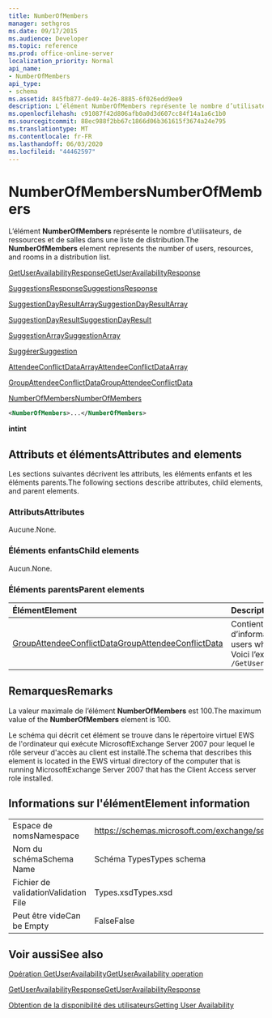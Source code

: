 ```yaml
---
title: NumberOfMembers
manager: sethgros
ms.date: 09/17/2015
ms.audience: Developer
ms.topic: reference
ms.prod: office-online-server
localization_priority: Normal
api_name:
- NumberOfMembers
api_type:
- schema
ms.assetid: 845fb877-de49-4e26-8885-6f026edd9ee9
description: L’élément NumberOfMembers représente le nombre d’utilisateurs, de ressources et de salles dans une liste de distribution.
ms.openlocfilehash: c91087f42d806afb0a0d3d607cc84f14a1a6c1b0
ms.sourcegitcommit: 88ec988f2bb67c1866d06b361615f3674a24e795
ms.translationtype: MT
ms.contentlocale: fr-FR
ms.lasthandoff: 06/03/2020
ms.locfileid: "44462597"
---
```

# <a name="numberofmembers"></a><span data-ttu-id="3979d-103">NumberOfMembers</span><span class="sxs-lookup"><span data-stu-id="3979d-103">NumberOfMembers</span></span>

<span data-ttu-id="3979d-104">L’élément **NumberOfMembers** représente le nombre d’utilisateurs, de ressources et de salles dans une liste de distribution.</span><span class="sxs-lookup"><span data-stu-id="3979d-104">The **NumberOfMembers** element represents the number of users, resources, and rooms in a distribution list.</span></span> 
  
[<span data-ttu-id="3979d-105">GetUserAvailabilityResponse</span><span class="sxs-lookup"><span data-stu-id="3979d-105">GetUserAvailabilityResponse</span></span>](getuseravailabilityresponse.md)
  
[<span data-ttu-id="3979d-106">SuggestionsResponse</span><span class="sxs-lookup"><span data-stu-id="3979d-106">SuggestionsResponse</span></span>](suggestionsresponse.md)
  
[<span data-ttu-id="3979d-107">SuggestionDayResultArray</span><span class="sxs-lookup"><span data-stu-id="3979d-107">SuggestionDayResultArray</span></span>](suggestiondayresultarray.md)
  
[<span data-ttu-id="3979d-108">SuggestionDayResult</span><span class="sxs-lookup"><span data-stu-id="3979d-108">SuggestionDayResult</span></span>](suggestiondayresult.md)
  
[<span data-ttu-id="3979d-109">SuggestionArray</span><span class="sxs-lookup"><span data-stu-id="3979d-109">SuggestionArray</span></span>](suggestionarray.md)
  
[<span data-ttu-id="3979d-110">Suggérer</span><span class="sxs-lookup"><span data-stu-id="3979d-110">Suggestion</span></span>](suggestion.md)
  
[<span data-ttu-id="3979d-111">AttendeeConflictDataArray</span><span class="sxs-lookup"><span data-stu-id="3979d-111">AttendeeConflictDataArray</span></span>](attendeeconflictdataarray.md)
  
[<span data-ttu-id="3979d-112">GroupAttendeeConflictData</span><span class="sxs-lookup"><span data-stu-id="3979d-112">GroupAttendeeConflictData</span></span>](groupattendeeconflictdata.md)
  
[<span data-ttu-id="3979d-113">NumberOfMembers</span><span class="sxs-lookup"><span data-stu-id="3979d-113">NumberOfMembers</span></span>](numberofmembers.md)
  
```xml
<NumberOfMembers>...</NumberOfMembers>
```

 <span data-ttu-id="3979d-114">**int**</span><span class="sxs-lookup"><span data-stu-id="3979d-114">**int**</span></span>
## <a name="attributes-and-elements"></a><span data-ttu-id="3979d-115">Attributs et éléments</span><span class="sxs-lookup"><span data-stu-id="3979d-115">Attributes and elements</span></span>

<span data-ttu-id="3979d-116">Les sections suivantes décrivent les attributs, les éléments enfants et les éléments parents.</span><span class="sxs-lookup"><span data-stu-id="3979d-116">The following sections describe attributes, child elements, and parent elements.</span></span>
  
### <a name="attributes"></a><span data-ttu-id="3979d-117">Attributs</span><span class="sxs-lookup"><span data-stu-id="3979d-117">Attributes</span></span>

<span data-ttu-id="3979d-118">Aucune.</span><span class="sxs-lookup"><span data-stu-id="3979d-118">None.</span></span>
  
### <a name="child-elements"></a><span data-ttu-id="3979d-119">Éléments enfants</span><span class="sxs-lookup"><span data-stu-id="3979d-119">Child elements</span></span>

<span data-ttu-id="3979d-120">Aucun.</span><span class="sxs-lookup"><span data-stu-id="3979d-120">None.</span></span>
  
### <a name="parent-elements"></a><span data-ttu-id="3979d-121">Éléments parents</span><span class="sxs-lookup"><span data-stu-id="3979d-121">Parent elements</span></span>

|<span data-ttu-id="3979d-122">**Élément**</span><span class="sxs-lookup"><span data-stu-id="3979d-122">**Element**</span></span>|<span data-ttu-id="3979d-123">**Description**</span><span class="sxs-lookup"><span data-stu-id="3979d-123">**Description**</span></span>|
|:-----|:-----|
|[<span data-ttu-id="3979d-124">GroupAttendeeConflictData</span><span class="sxs-lookup"><span data-stu-id="3979d-124">GroupAttendeeConflictData</span></span>](groupattendeeconflictdata.md) <br/> |<span data-ttu-id="3979d-125">Contient des informations sur les conflits d’agrégation concernant le nombre d’utilisateurs disponibles, le nombre d’utilisateurs qui ont des conflits et le nombre d’utilisateurs qui n’ont pas d’informations de disponibilité dans une liste de distribution pour une heure de réunion suggérée.</span><span class="sxs-lookup"><span data-stu-id="3979d-125">Contains aggregate conflict information about the number of users available, the number of users who have conflicts, and the number of users who do not have availability information in a distribution list for a suggested meeting time.</span></span>  <br/> <span data-ttu-id="3979d-126">Voici l’expression XPath de cet élément :</span><span class="sxs-lookup"><span data-stu-id="3979d-126">The following is the XPath expression to this element:</span></span>  <br/>  `/GetUserAvailabilityResponse/SuggestionsResponse/SuggestionDayResultArray/SuggestionDayResult[i]/SuggestionArray/Suggestion[i]/AttendeeConflictDataArray/GroupAttendeeConflictData` <br/> |
   
## <a name="remarks"></a><span data-ttu-id="3979d-127">Remarques</span><span class="sxs-lookup"><span data-stu-id="3979d-127">Remarks</span></span>

<span data-ttu-id="3979d-128">La valeur maximale de l’élément **NumberOfMembers** est 100.</span><span class="sxs-lookup"><span data-stu-id="3979d-128">The maximum value of the **NumberOfMembers** element is 100.</span></span> 
  
<span data-ttu-id="3979d-129">Le schéma qui décrit cet élément se trouve dans le répertoire virtuel EWS de l'ordinateur qui exécute MicrosoftExchange Server 2007 pour lequel le rôle serveur d'accès au client est installé.</span><span class="sxs-lookup"><span data-stu-id="3979d-129">The schema that describes this element is located in the EWS virtual directory of the computer that is running MicrosoftExchange Server 2007 that has the Client Access server role installed.</span></span>
  
## <a name="element-information"></a><span data-ttu-id="3979d-130">Informations sur l'élément</span><span class="sxs-lookup"><span data-stu-id="3979d-130">Element information</span></span>

|||
|:-----|:-----|
|<span data-ttu-id="3979d-131">Espace de noms</span><span class="sxs-lookup"><span data-stu-id="3979d-131">Namespace</span></span>  <br/> |https://schemas.microsoft.com/exchange/services/2006/types  <br/> |
|<span data-ttu-id="3979d-132">Nom du schéma</span><span class="sxs-lookup"><span data-stu-id="3979d-132">Schema Name</span></span>  <br/> |<span data-ttu-id="3979d-133">Schéma Types</span><span class="sxs-lookup"><span data-stu-id="3979d-133">Types schema</span></span>  <br/> |
|<span data-ttu-id="3979d-134">Fichier de validation</span><span class="sxs-lookup"><span data-stu-id="3979d-134">Validation File</span></span>  <br/> |<span data-ttu-id="3979d-135">Types.xsd</span><span class="sxs-lookup"><span data-stu-id="3979d-135">Types.xsd</span></span>  <br/> |
|<span data-ttu-id="3979d-136">Peut être vide</span><span class="sxs-lookup"><span data-stu-id="3979d-136">Can be Empty</span></span>  <br/> |<span data-ttu-id="3979d-137">False</span><span class="sxs-lookup"><span data-stu-id="3979d-137">False</span></span>  <br/> |
   
## <a name="see-also"></a><span data-ttu-id="3979d-138">Voir aussi</span><span class="sxs-lookup"><span data-stu-id="3979d-138">See also</span></span>



[<span data-ttu-id="3979d-139">Opération GetUserAvailability</span><span class="sxs-lookup"><span data-stu-id="3979d-139">GetUserAvailability operation</span></span>](getuseravailability-operation.md)
  
[<span data-ttu-id="3979d-140">GetUserAvailabilityResponse</span><span class="sxs-lookup"><span data-stu-id="3979d-140">GetUserAvailabilityResponse</span></span>](getuseravailabilityresponse.md)


[<span data-ttu-id="3979d-141">Obtention de la disponibilité des utilisateurs</span><span class="sxs-lookup"><span data-stu-id="3979d-141">Getting User Availability</span></span>](https://msdn.microsoft.com/library/d4133fcb-9b0f-4e6b-aadf-a389da83516a%28Office.15%29.aspx)

